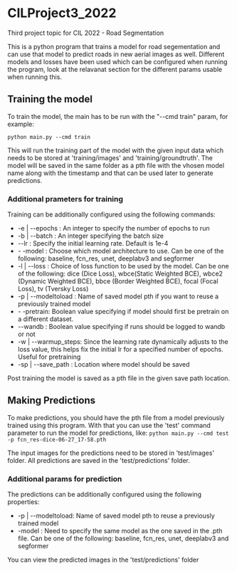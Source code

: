# CILProject3_2022

Third project topic for CIL 2022 - Road Segmentation

  

This is a python program that trains a model for road segementation and can use that model to predict roads in new aerial images as well. Different models and losses have been used which can be configured when running the program, look at the relavanat section for the different params usable when running this.

  
  

## Training the model

To train the model, the main has to be run with the "--cmd train" param, for example:

`python main.py --cmd train`


This will run the training part of the model with the given input data which needs to be stored at 'training/images' and 'training/groundtruth'. The model will be saved in the same folder as a pth file with the vhosen model name along with the timestamp and that can be used later to generate predictions.

  

### Additional prameters for training

Training can be additionally configured using the following commands:
- \-e | --epochs	: An integer to specify the number of epochs to run
- \-b | --batch		: An integer specifying the batch size
- \--lr 					: Specify the initial learning rate. Default is 1e-4
- \- -model : Choose which model architecture to use. Can be one of the following: baseline, fcn_res, unet, deeplabv3 and segformer
- \-l | --loss : Choice of loss function to be used by the model. Can be one of the following: dice (Dice Loss), wbce(Static Weighted BCE), wbce2 (Dynamic Weighted BCE), bbce (Border Weighted BCE), focal (Focal Loss), tv (Tversky Loss)
- \-p | --modeltoload : Name of saved model pth if you want to reuse a previously trained model
- \- -pretrain: Boolean value specifying if model should first be pretrain on a different dataset.
- \--wandb : Boolean value specifying if runs should be logged to wandb or not
- \-w | --warmup_steps: Since the learning rate dynamically adjusts to the loss value, this helps fix the initial lr for a specified number of epochs. Useful for pretraining
- \-sp | --save_path : Location where model should be saved

Post training the model is saved as a pth file in the given save path location.


## Making Predictions
To make predictions, you should have the pth file from a model previously trained using this program.  With that you can use the 'test' command parameter to run the model for predictions, like:
`python main.py --cmd test -p fcn_res-dice-06-27_17-58.pth`

The input images for the predictions need to be stored in 'test/images' folder. All predictions are saved in the 'test/predictions' folder.

### Additional params for prediction
The predictions can be additionally configured using the following properties:
- \-p | --modeltoload: Name of saved model pth to reuse a previously trained model
- -model : Need to specify the same model as the one saved in the .pth file. Can be one of the following: baseline, fcn_res, unet, deeplabv3 and segformer

You can view the predicted images in the 'test/predictions' folder